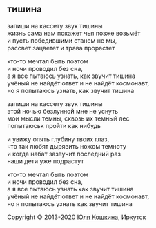 ## тишина  
  
запиши на кассету звук тишины    
жизнь сама нам покажет чья позже возьмёт  
и пусть победившими станем не мы,    
рассвет зацветет и трава прорастет  

кто-то мечтал быть поэтом  
и ночи проводил без сна,   
а я все пытаюсь узнать, как звучит тишина  
учёный не найдёт ответ и не найдёт космонавт,    
но я попытаюсь узнать, как звучит тишина

запиши на кассету звук тишины  
этой ночью безлунной мне не уснуть  
мои мысли темны, сквозь их темный лес  
попытаюськ пройти как нибудь  

и увижу опять глубину твоих глаз,  
что так любят дырявить ножом темноту  
и когда набат зазвучит последний раз  
наши дети уже подрастут  

кто-то мечтал быть поэтом  
и ночи проводил без сна,  
а я все пытаюсь узнать как звучит тишина  
учёный не найдёт ответ и не найдёт космонавт,  
но я попытаюсь узнать как звучит тишина  

Copyright © 2013-2020 [Юля Кошкина](https://vk.com/koshkamoroshka), Иркутск
